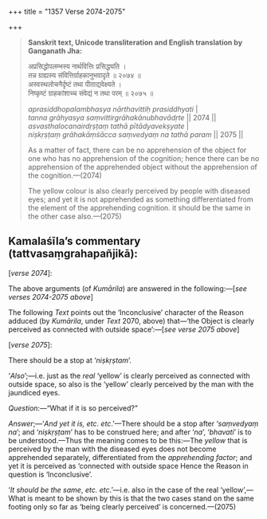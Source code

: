 +++
title = "1357 Verse 2074-2075"

+++
> **Sanskrit text, Unicode transliteration and English translation by Ganganath Jha:** 
>
> अप्रसिद्धोपलम्भस्य नार्थवित्तिः प्रसिद्ध्यति ।  
> तन्न ग्राह्यस्य संवित्तिर्ग्राहकानुभवादृते ॥ २०७४ ॥  
> अस्वस्थलोचनैर्दृष्टं तथा पीताद्यवेक्ष्यते ।  
> निष्कृष्टं ग्राहकांशाच्च संवेद्यं न तथा परम् ॥ २०७५ ॥ 
>
> *aprasiddhopalambhasya nārthavittiḥ prasiddhyati* \|  
> *tanna grāhyasya saṃvittirgrāhakānubhavādṛte* \|\| 2074 \|\|  
> *asvasthalocanairdṛṣṭaṃ tathā pītādyavekṣyate* \|  
> *niṣkṛṣṭaṃ grāhakāṃśācca saṃvedyaṃ na tathā param* \|\| 2075 \|\| 
>
> As a matter of fact, there can be no apprehension of the object for one who has no apprehension of the cognition; hence there can be no apprehension of the apprehended object without the apprehension of the cognition.—(2074) 
>
> The yellow colour is also clearly perceived by people with diseased eyes; and yet it is not apprehended as something differentiated from the element of the apprehending cognition. it should be the same in the other case also.—(2075)



## Kamalaśīla’s commentary (tattvasaṃgrahapañjikā):

[*verse 2074*]:

The above arguments (of *Kumārila*) are answered in the following:—[*see verses 2074-2075 above*]

The following *Text* points out the ‘Inconclusive’ character of the Reason adduced (by *Kumārila*, under *Text* 2070, above) that—‘the Object is clearly perceived as connected with outside space’:—[*see verse 2075 above*]

[*verse 2075*]:

There should be a stop at ‘*niṣkṛṣtam*’.

‘*Also*’;—i.e. just as the *real* ‘yellow’ is clearly perceived as connected with outside space, so also is the ‘yellow’ clearly perceived by the man with the jaundiced eyes.

*Question*:—“What if it is so perceived?”

*Answer*;—‘*And yet it is, etc*. *etc*.’—There should be a stop after ‘*saṃvedyaṃ na*’; and ‘*niṣkṛṣṭam*’ has to be construed here; and after ‘*na*’, ‘*bhavati*’ is to be understood.—Thus the meaning comes to be this:—The *yellow* that is perceived by the man with the diseased eyes does not become apprehended separately, differentiated from the *apprehending factor*; and yet it is perceived as ‘connected with outside space Hence the Reason in question is ‘Inconclusive’.

‘*It should be the same*, *etc. etc*.’—i.e. also in the case of the real ‘yellow’,—What is meant to be shown by this is that the two cases stand on the same footing only so far as ‘being clearly perceived’ is concerned.—(2075)


